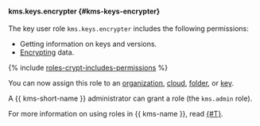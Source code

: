 #### kms.keys.encrypter {#kms-keys-encrypter}

The key user role `kms.keys.encrypter` includes the following permissions:

* Getting information on keys and versions.
* [Encrypting](../kms/operations/symmetric-encryption.md#encryption) data.

{% include [roles-crypt-includes-permissions](iam/roles-crypt-includes-permissions.md) %}

You can now assign this role to an [organization](../organization/), [cloud](../resource-manager/concepts/resources-hierarchy.md#cloud), [folder](../resource-manager/concepts/resources-hierarchy.md#folder), or [key](../kms/concepts/key).

A {{ kms-short-name }} administrator can grant a role (the `kms.admin` role).

For more information on using roles in {{ kms-name }}, read [{#T}](../kms/security/index.md).